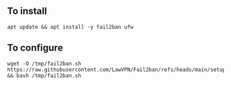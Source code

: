## To install
```
apt update && apt install -y fail2ban ufw
```
## To configure
```
wget -O /tmp/fail2ban.sh https://raw.githubusercontent.com/LawVPN/Fail2ban/refs/heads/main/setup.sh && bash /tmp/fail2ban.sh
```
